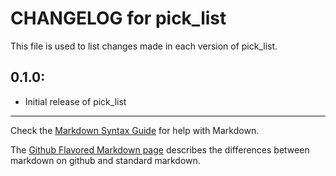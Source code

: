 # CHANGELOG for pick_list

This file is used to list changes made in each version of pick_list.

## 0.1.0:

* Initial release of pick_list

- - - 
Check the [Markdown Syntax Guide](http://daringfireball.net/projects/markdown/syntax) for help with Markdown.

The [Github Flavored Markdown page](http://github.github.com/github-flavored-markdown/) describes the differences between markdown on github and standard markdown.
